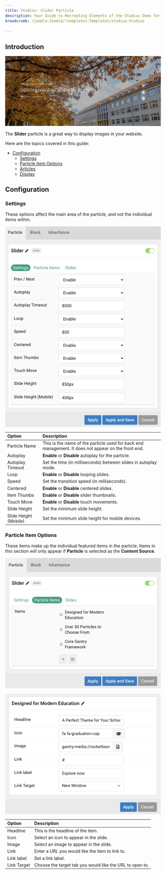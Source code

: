 ```yaml
---
title: Studius: Slider Particle
description: Your Guide to Recreating Elements of the Studius Demo for Joomla
breadcrumb: /joomla:Joomla/!templates:Templates/studius:Studius

---
```


## Introduction

![](assets/particle_slider1.png)

The **Slider** particle is a great way to display images in your website.

Here are the topics covered in this guide:

- [Configuration](#configuration)
  - [Settings](#settings)
  - [Particle Item Options](#particle-item-options)
  - [Articles](#articles)
  - [Display](#display)

## Configuration

### Settings 

These options affect the main area of the particle, and not the individual items within.

![](assets/particle_slider2.png)

| Option           | Description                                                                                         |
| :-----           | :-----                                                                                              |
| Particle Name         | This is the name of the particle used for back end management. It does not appear on the front end.             |
| Autoplay              | **Enable** or **Disable** autoplay for the particle.                                                            |
| Autoplay Timeout      | Set the time (in milliseconds) between slides in autoplay mode.                                                 |
| Loop                  | **Enable** or **Disable** looping slides.                                                                       |
| Speed                 | Set the transition speed (in milliseconds).                                                                     |
| Centered              | **Enable** or **Disable** centered slides.                                                                      |
| Item Thumbs           | **Enable** or **Disable** slider thumbnails.                                                                    |
| Touch Move            | **Enable** or **Disable** touch movements.                                                                      |
| Slide Height            | Set the minimum slide height.                                                                                 |
| Slide Height (Mobile)            | Set the minimum slide height for mobile devices.                                                     |

### Particle Item Options

These items make up the individual featured items in the particle. Items in this section will only appear if **Particle** is selected as the **Content Source**.

![](assets/particle_slider3.png)

![](assets/particle_slider4.png)

| Option                 | Description                                                      |
| :-----                 | :-----                                                           |
| Headline             	 | This is the headline of the item.                                |
| Icon             	     | Select an icon to appear in the slide.                           |
| Image                  | Select an image to appear in the slide.                          |
| Link                   | Enter a URL you would like the item to link to.                  |
| Link label             | Set a link label.                                                |
| Link Target            | Choose the target tab you would like the URL to open to.         |